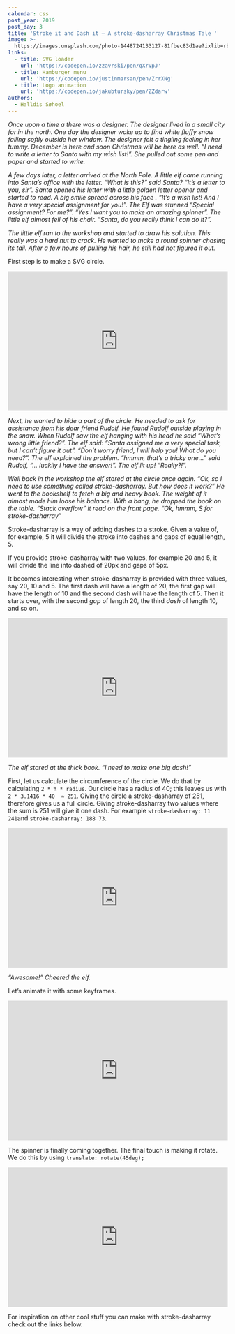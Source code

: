 ```yaml
---
calendar: css
post_year: 2019
post_day: 3
title: 'Stroke it and Dash it – A stroke-dasharray Christmas Tale '
image: >-
  https://images.unsplash.com/photo-1448724133127-81fbec83d1ae?ixlib=rb-1.2.1&ixid=eyJhcHBfaWQiOjEyMDd9&auto=format&fit=crop&w=1950&q=80
links:
  - title: SVG loader
    url: 'https://codepen.io/zzavrski/pen/qXrVpJ'
  - title: Hamburger menu
    url: 'https://codepen.io/justinmarsan/pen/ZrrXNg'
  - title: Logo animation
    url: 'https://codepen.io/jakubtursky/pen/ZZdarw'
authors:
  - Halldis Søhoel
---
```

_Once upon a time a there was a designer. The designer lived in a small city far in the north. One day the designer woke up to find white fluffy snow falling softly outside her window. The designer felt a tingling feeling in her tummy. December is here and soon Christmas will be here as well. “I need to write a letter to Santa with my wish list!”. She pulled out some pen and paper and started to write._ 

_A few days later, a letter arrived at the North Pole. A little elf came running into Santa’s office with the letter. “What is this?” said Santa? “It’s a letter to you, sir”. Santa opened his letter with a little golden letter opener and started to read. A big smile spread across his face . “It’s a wish list! And I have a very special assignment for you!”. The Elf was stunned “Special assignment? For me?”. “Yes I want you to make an amazing spinner”. The little elf almost fell of his chair. “Santa, do you really think I can do it?”._ 

_The little elf ran to the workshop and started to draw his solution. This really was a hard nut to crack. He wanted to make a round spinner chasing its tail. After a few hours of pulling his hair, he still had not figured it out._ 

First step is to make a SVG circle. 

<iframe height="320" style="width: 100%;" scrolling="no" src="https://codepen.io/halldis-sohoel/pen/BaaeEGv" frameborder="no" allowtransparency="true" allowfullscreen="true">
</iframe>

_Next, he wanted to hide a part of the circle. He needed to ask for assistance from his dear friend Rudolf. He found Rudolf outside playing in the snow. When Rudolf saw the elf hanging with his head he said “What’s wrong little friend?”. The elf said: “Santa assigned me a very special task, but I can’t figure it out”. “Don’t worry friend, I will help you! What do you need?”. The elf explained the problem. “hmmm, that’s a tricky one…” said Rudolf, “… luckily I have the answer!”. The elf lit up! “Really?!”._

_Well back in the workshop the elf stared at the circle once again. “Ok, so I need to use something called stroke-dasharray. But how does it work?” He went to the bookshelf to fetch a big and heavy book. The weight of it almost made him loose his balance. With a bang, he dropped the book on the table. “Stack overflow” it read on the front page. “Ok, hmmm, S for stroke-dasharray”_

Stroke-dasharray is a way of adding dashes to a stroke. Given a value of, for example, 5 it will divide the stroke into dashes and gaps of equal length, 5. 

If you provide stroke-dasharray with two values, for example 20 and 5, it will divide the line into dashed of 20px and gaps of 5px.

It becomes interesting when stroke-dasharray is provided with three values, say 20, 10 and 5. The first dash will have a length of 20, the first gap will have the length of 10 and the second dash will have the length of 5. Then it starts over, with the second _gap_ of length 20, the third _dash_ of length 10, and so on.

<iframe height="320" style="width: 100%;" scrolling="no" src="https://codepen.io/halldis-sohoel/pen/PoovgvX
" frameborder="no" allowtransparency="true" allowfullscreen="true">
</iframe>

_The elf stared at the thick book. “I need to make one big dash!”_

First, let us calculate the circumference of the circle. We do that by calculating `2 * π * radius`. Our circle has a radius of 40; this leaves us with `2 * 3.1416 * 40  ≈ 251`. Giving the circle a stroke-dasharray of 251, therefore gives us a full circle. Giving stroke-dasharray two values where the sum is 251 will give it one dash. For example `stroke-dasharray: 11 241`and `stroke-dasharray: 188 73`. 

<iframe height="320" style="width: 100%" scrolling="no" src="https://codepen.io/halldis-sohoel/pen/gOOJNgM" frameborder="no" allowtransparency="true" allowfullscreen="true"></iframe>

_“Awesome!” Cheered the elf._ 

Let’s animate it with some keyframes. 

<iframe height="320" style="width: 100%;" scrolling="no" src="https://codepen.io/halldis-sohoel/pen/dyyEEYe" frameborder="no" allowtransparency="true" allowfullscreen="true"></iframe>

The spinner is finally coming together. The final touch is making it rotate. We do this by using `translate: rotate(45deg);` 

<iframe height="320" style="width: 100%;" scrolling="no" src="https://codepen.io/halldis-sohoel/pen/yLLWWzV" frameborder="no" allowtransparency="true" allowfullscreen="true">

</iframe>

For inspiration on other cool stuff you can make with stroke-dasharray check out the links below.
